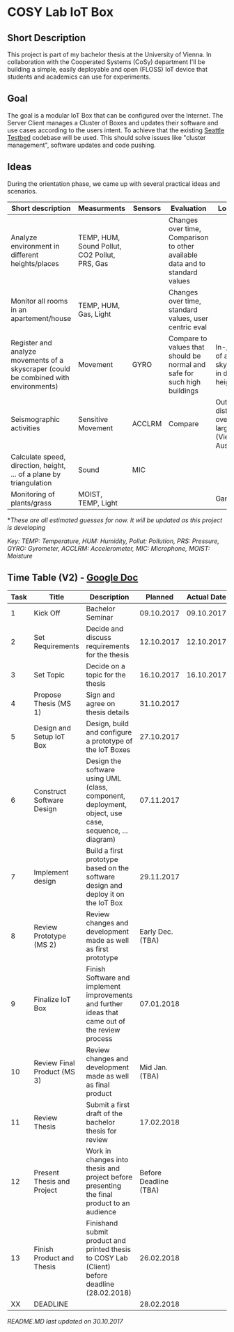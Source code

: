 # COSY Lab IoT Box
## Short Description
This project is part of my bachelor thesis at the University of Vienna. In collaboration with the Cooperated Systems (CoSy) department I'll be building a simple, easily deployable and open (FLOSS) IoT device that students and academics can use for experiments. 

## Goal
The goal is a modular IoT Box that can be configured over the Internet. The Server Client manages a Cluster of Boxes and updates their software and use cases according to the users intent. To achieve that the existing [Seattle Testbed][Seattle Testbed] codebase will be used. This should solve issues like "cluster management", software updates and code pushing.

## Ideas
During the orientation phase, we came up with several practical ideas and scenarios.

| Short description | Measurments | Sensors | Evaluation | Locations | Literature |
|--------------------------------------------------------------------------------------|-----------------------------------------------|---------|------------------------------------------------------------------------------|------------------------------------------------------------|------------|
| Analyze environment in different heights/places | TEMP, HUM, Sound Pollut, CO2 Pollut, PRS, Gas |  | Changes over time, Comparison to other available data and to standard values |  |  |
| Monitor all rooms in an apartement/house | TEMP, HUM, Gas, Light |  | Changes over time, standard values, user centric eval |  |  |
| Register and analyze movements of a skyscraper (could be combined with environments) | Movement | GYRO | Compare to values that should be normal and safe for such high buildings | In-/Outside of a skyscraper in different heights |  |
| Seismographic activities | Sensitive Movement | ACCLRM | Compare  | Outside distributed over a larger area (Vienna or Austria) |  |
| Calculate speed, direction, height, ... of a plane by triangulation | Sound | MIC |  |  |  |
| Monitoring of plants/grass | MOIST, TEMP, Light |  |  | Garden |  |

**These are all estimated guesses for now. It will be updated as this project is developing*

*Key: TEMP: Temperature, HUM: Humidity, Pollut: Pollution, PRS: Pressure, GYRO: Gyrometer, ACCLRM: Accelerometer, MIC: Microphone, MOIST: Moisture*

## Time Table (V2) - [Google Doc][Time Table]

| Task | Title                       | Description                                                                                           | Planned               | Actual Date |
|------|-----------------------------|-------------------------------------------------------------------------------------------------------|-----------------------|-------------|
| 1    | Kick Off                    | Bachelor Seminar                                                                                      | 09.10.2017            | 09.10.2017  |
| 2    | Set Requirements            | Decide and discuss requirements for the thesis                                                        | 12.10.2017            | 12.10.2017  |
| 3    | Set Topic                   | Decide on a topic for the thesis                                                                      | 16.10.2017            | 16.10.2017  |
| 4    | Propose Thesis (MS 1)       | Sign and agree on thesis details                                                                      | 31.10.2017            |             |
| 5    | Design and Setup IoT Box    | Design, build and configure a prototype of the IoT Boxes                                              | 27.10.2017            |             |
| 6    | Construct Software Design   | Design the software using UML (class, component, deployment, object, use case, sequence, ... diagram) | 07.11.2017            |             |
| 7    | Implement design            | Build a first prototype based on the software design and deploy it on the IoT Box                     | 29.11.2017            |             |
| 8    | Review Prototype (MS 2)     | Review changes and development made as well as first prototype                                        | Early Dec. (TBA)      |             |
| 9    | Finalize IoT Box            | Finish Software and implement improvements and further ideas that came out of the review process      | 07.01.2018            |             |
| 10   | Review Final Product (MS 3) | Review changes and development made as well as final product                                          | Mid Jan. (TBA)        |             |
| 11   | Review Thesis               | Submit a first draft of the bachelor thesis for review                                                | 17.02.2018            |             |
| 12   | Present Thesis and Project  | Work in changes into thesis and project before presenting the final product to an audience            | Before Deadline (TBA) |             |
| 13   | Finish Product and Thesis   | Finishand submit product and printed thesis to COSY Lab (Client) before deadline (28.02.2018)         | 26.02.2018            |             |
| XX   | DEADLINE                    |                                                                                                       | 28.02.2018            |             |


*README.MD last updated on 30.10.2017*

[Seattle Testbed]: https://github.com/SeattleTestbed
[Time Table]: https://docs.google.com/spreadsheets/d/1Tz4BFpbCoL11NG1uZ-MAb3D2p4eTi0hClQJtkL02oKs/edit?usp=sharing
